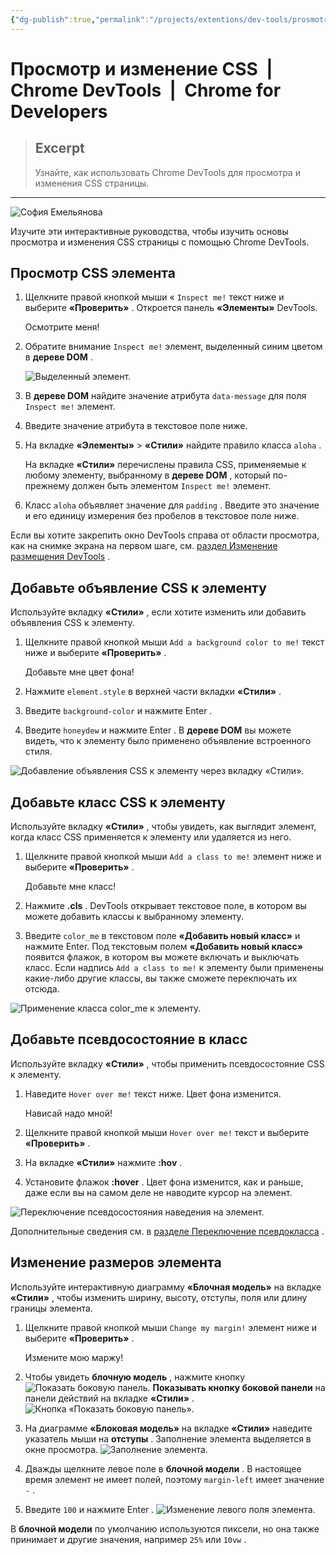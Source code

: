```yaml
---
{"dg-publish":true,"permalink":"/projects/extentions/dev-tools/prosmotr-i-izmenenie-css-chrome-dev-tools-chrome-for-developers/"}
---
```



# Просмотр и изменение CSS  |  Chrome DevTools  |  Chrome for Developers

> ## Excerpt
> Узнайте, как использовать Chrome DevTools для просмотра и изменения CSS страницы.

---
![София Емельянова](https://web.dev/images/authors/sofiayem.jpg?hl=ru)

Изучите эти интерактивные руководства, чтобы изучить основы просмотра и изменения CSS страницы с помощью Chrome DevTools.

## Просмотр CSS элемента

1.  Щелкните правой кнопкой мыши « `Inspect me!` текст ниже и выберите **«Проверить»** . Откроется панель **«Элементы»** DevTools.
    
    Осмотрите меня!
    
2.  Обратите внимание `Inspect me!` элемент, выделенный синим цветом в **дереве DOM** .
    
    ![Выделенный элемент.](https://developer.chrome.com/static/docs/devtools/css/image/highlighted-element-8f4f3524bfa5c.png?hl=ru)
    
3.  В **дереве DOM** найдите значение атрибута `data-message` для поля `Inspect me!` элемент.
    
4.  Введите значение атрибута в текстовое поле ниже.
    
5.  На вкладке **«Элементы»** > **«Стили»** найдите правило класса `aloha` .
    
    На вкладке **«Стили»** перечислены правила CSS, применяемые к любому элементу, выбранному в **дереве DOM** , который по-прежнему должен быть элементом `Inspect me!` элемент.
    
6.  Класс `aloha` объявляет значение для `padding` . Введите это значение и его единицу измерения без пробелов в текстовое поле ниже.
    

Если вы хотите закрепить окно DevTools справа от области просмотра, как на снимке экрана на первом шаге, см. [раздел Изменение размещения DevTools](https://developer.chrome.com/docs/devtools/customize?hl=ru#placement) .

## Добавьте объявление CSS к элементу

Используйте вкладку **«Стили»** , если хотите изменить или добавить объявления CSS к элементу.

1.  Щелкните правой кнопкой мыши `Add a background color to me!` текст ниже и выберите **«Проверить»** .
    
    Добавьте мне цвет фона!
    
2.  Нажмите `element.style` в верхней части вкладки **«Стили»** .
    
3.  Введите `background-color` и нажмите Enter .
    
4.  Введите `honeydew` и нажмите Enter . В **дереве DOM** вы можете видеть, что к элементу было применено объявление встроенного стиля.
    

![Добавление объявления CSS к элементу через вкладку «Стили».](https://developer.chrome.com/static/docs/devtools/css/image/adding-css-declaration-d1de92218eac4.png?hl=ru)

## Добавьте класс CSS к элементу

Используйте вкладку **«Стили»** , чтобы увидеть, как выглядит элемент, когда класс CSS применяется к элементу или удаляется из него.

1.  Щелкните правой кнопкой мыши `Add a class to me!` элемент ниже и выберите **«Проверить»** .
    
    Добавьте мне класс!
    
2.  Нажмите **.cls** . DevTools открывает текстовое поле, в котором вы можете добавить классы к выбранному элементу.
    
3.  Введите `color_me` в текстовом поле **«Добавить новый класс»** и нажмите Enter. Под текстовым полем **«Добавить новый класс»** появится флажок, в котором вы можете включать и выключать класс. Если надпись `Add a class to me!` к элементу были применены какие-либо другие классы, вы также сможете переключать их отсюда.
    

![Применение класса color_me к элементу.](https://developer.chrome.com/static/docs/devtools/css/image/applying-colorme-class-cf50101604797.png?hl=ru)

## Добавьте псевдосостояние в класс

Используйте вкладку **«Стили»** , чтобы применить псевдосостояние CSS к элементу.

1.  Наведите `Hover over me!` текст ниже. Цвет фона изменится.
    
    Нависай надо мной!
    
2.  Щелкните правой кнопкой мыши `Hover over me!` текст и выберите **«Проверить»** .
    
3.  На вкладке **«Стили»** нажмите **:hov** .
    
4.  Установите флажок **:hover** . Цвет фона изменится, как и раньше, даже если вы на самом деле не наводите курсор на элемент.
    

![Переключение псевдосостояния наведения на элемент.](https://developer.chrome.com/static/docs/devtools/css/image/hover-pseudostate.png?hl=ru)

Дополнительные сведения см. в [разделе Переключение псевдокласса](https://developer.chrome.com/docs/devtools/css/reference?hl=ru#pseudo-class) .

## Изменение размеров элемента

Используйте интерактивную диаграмму **«Блочная модель»** на вкладке **«Стили»** , чтобы изменить ширину, высоту, отступы, поля или длину границы элемента.

1.  Щелкните правой кнопкой мыши `Change my margin!` элемент ниже и выберите **«Проверить»** .
    
    Измените мою маржу!
    
2.  Чтобы увидеть **блочную модель** , нажмите кнопку ![Показать боковую панель.](https://developer.chrome.com/static/docs/devtools/css/image/show-sidebar-bf915ed20021b.png?hl=ru) **Показывать кнопку боковой панели** на панели действий на вкладке **«Стили»** . ![Кнопка «Показать боковую панель».](https://developer.chrome.com/static/docs/devtools/css/image/the-show-sidebar-button-4c374c3f34511.png?hl=ru)
    
3.  На диаграмме **«Блоковая модель»** на вкладке **«Стили»** наведите указатель мыши на **отступы** . Заполнение элемента выделяется в окне просмотра. ![Заполнение элемента.](https://developer.chrome.com/static/docs/devtools/css/image/elements-padding-42cdfef833fcf.png?hl=ru)
    
4.  Дважды щелкните левое поле в **блочной модели** . В настоящее время элемент не имеет полей, поэтому `margin-left` имеет значение `-` .
    
5.  Введите `100` и нажмите Enter . ![Изменение левого поля элемента.](https://developer.chrome.com/static/docs/devtools/css/image/changing-elements-left-7aa96916ac40d.png?hl=ru)
    

В **блочной модели** по умолчанию используются пиксели, но она также принимает и другие значения, например `25%` или `10vw` .

